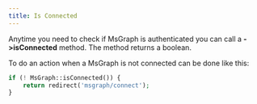 ```yaml
---
title: Is Connected
---
```


Anytime you need to check if MsGraph is authenticated you can call a **->isConnected** method. The method returns a boolean.

To do an action when a MsGraph is not connected can be done like this:

```php
if (! MsGraph::isConnected()) {
    return redirect('msgraph/connect');
}
```


